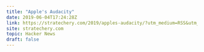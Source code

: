 ```yaml
---
title: "Apple's Audacity"
date: 2019-06-04T17:24:28Z
link: https://stratechery.com/2019/apples-audacity/?utm_medium=RSS&utm_source=hune
site: stratechery.com
topic: Hacker News
draft: false
---
```

